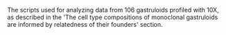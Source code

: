 The scripts used for analyzing data from 106 gastruloids profiled with 10X, as described in the 'The cell type compositions of monoclonal gastruloids are informed by relatedness of their founders' section.